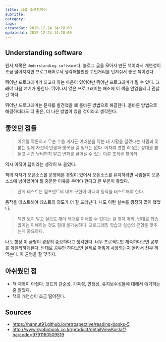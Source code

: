 ```yaml
---
title: 심플 소프트웨어
subTitle:
category: 
tags: 
createdat: 2019-12-24 14:28:00
updatedat: 2019-12-24 14:28:00
---
```


## Understanding software

원서 제목은 `Understanding software`다. 블로그 글을 모아서 만든 책이라서 개연성이 조금 떨어지지만 프로그래머로서 생각해볼만한 고민거리를 던져줘서 좋은 책이었다.  

뛰어난 프로그래머가 되고자 하는 마음이 있어야만 뛰어난 프로그래머가 될 수 있다. 그래야 다음 얘기가 통한다. 뛰어나지 않은 프로그래머는 애초에 이 책을 안읽을테니 괜찮긴 하다.  

뛰어난 프로그래머는 문제를 발견했을 떄 올바른 방법으로 해결한다. 올바른 방법으로 해결하더라도 더 좋은, 더 나은 방법이 있을 것이라고 생각한다.  

## 좋앗던 점들

> 이유를 막론하고 무순 수를 써서든 여러분을 막는 데 사활을 걸겠다는 사람과 맞붙는 일에 자신의 인생과 행복을 걸 필요는 없다. 어차피 변할 리 없는 상대를 붙들고 시간 낭비하지 말고 변화를 끌어낼 수 있는 다른 조직을 찾아라.

역시 이직이 답이라는 생각이 또 들었다.  

책의 저자가 오픈소스를 운영해본 경험이 있어서 오픈소스를 유지하려면 사람들이 오픈소스에 남아있어야 할 충분한 이유를 주어야 한다고 한 부분이 좋았다.

> 단위 테스트는 컴포넌트의 내부 구현이 아니라 동작을 테스트해야 한다.

동작을 테스트해야 테스트의 의도가 더 잘 드러난다. 나도 이런 실수를 굉장히 많이 했었다.

> 책만 보지 말고 실습도 해야 제대로 이해할 수 있다는 걸 잊지 마라. 반대로 학습 없이는 이해하는 것도 절대 불가능하다. 프로그래밍 학습과 실습의 균형을 맞추는게 중요하다.

나도 항상 이 균형이 굉장히 중요하다고 생각한다. 너무 프로젝트만 계속하다보면 공부를 게을리하게된다. 반대로 공부만 하다보면 실제로 어떻게 사용되는지 몰라서 전부 까먹는다. 이 균형을 잘 맞추자.

## 아쉬웠던 점

* 책 제목이 아쉽다. 코드의 단순성, 가독성, 안정성, 유지보수성들에 대해서 얘기하는 줄 알았다.
* 책의 개연성이 조금 떨어진다.

## Sources

* <https://hannut91.github.io/retrospective/reading-books-5>
* <http://www.kyobobook.co.kr/product/detailViewKor.laf?barcode=9791160509519>